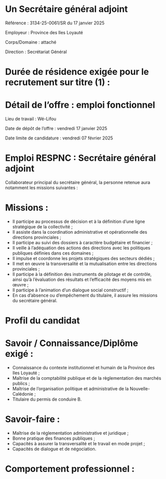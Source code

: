 # Un Secrétaire général adjoint

Référence : 3134-25-0061/SR du 17 janvier 2025

Employeur : Province des Iles Loyauté

Corps/Domaine : attaché

Direction : Secrétariat Général

# Durée de résidence exigée pour le recrutement sur titre (1) :

# Détail de l’offre : emploi fonctionnel

Lieu de travail : Wé-Lifou

Date de dépôt de l’offre : vendredi 17 janvier 2025

Date limite de candidature : vendredi 07 février 2025

# Emploi RESPNC : Secrétaire général adjoint

Collaborateur principal du secrétaire général, la personne retenue aura notamment les missions suivantes :

# Missions :

- Il participe au processus de décision et à la définition d’une ligne stratégique de la collectivité ;
- Il assiste dans la coordination administrative et opérationnelle des directions provinciales ;
- Il participe au suivi des dossiers à caractère budgétaire et financier ;
- Il veille à l’adéquation des actions des directions avec les politiques publiques définies dans ces domaines ;
- Il impulse et coordonne les projets stratégiques des secteurs dédiés ;
- Il met en œuvre la transversalité et la mutualisation entre les directions provinciales ;
- Il participe à la définition des instruments de pilotage et de contrôle, ainsi qu’à l’évaluation des résultats et l’efficacité des moyens mis en œuvre ;
- Il participe à l’animation d’un dialogue social constructif ;
- En cas d’absence ou d’empêchement du titulaire, il assure les missions du secrétaire général.

# Profil du candidat

# Savoir / Connaissance/Diplôme exigé :

- Connaissance du contexte institutionnel et humain de la Province des Iles Loyauté ;
- Maîtrise de la comptabilité publique et de la règlementation des marchés publics ;
- Maîtrise de l’organisation politique et administrative de la Nouvelle-Calédonie ;
- Titulaire du permis de conduire B.

# Savoir-faire :

- Maîtrise de la réglementation administrative et juridique ;
- Bonne pratique des finances publiques ;
- Capacités à assurer la transversalité et le travail en mode projet ;
- Capacités de dialogue et de négociation.

# Comportement professionnel :